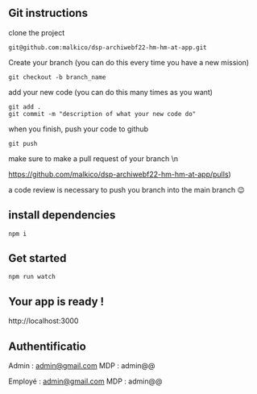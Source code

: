 ## Git instructions

clone the project
```
git@github.com:malkico/dsp-archiwebf22-hm-hm-at-app.git
```

Create your branch (you can do this every time you have a new mission)
```
git checkout -b branch_name
```

add your new code (you can do this many times as you want)
```
git add .
git commit -m "description of what your new code do"
```

when you finish, push your code to github
```
git push
```

make sure to make a pull request of your branch \n

https://github.com/malkico/dsp-archiwebf22-hm-hm-at-app/pulls)


a code review is necessary to push you branch into the main branch 😉

## install dependencies
```
npm i
```

## Get started
```
npm run watch
```

## Your app is ready !
http://localhost:3000


## Authentificatio

Admin : admin@gmail.com
MDP : admin@@

Employé : admin@gmail.com
MDP : admin@@
